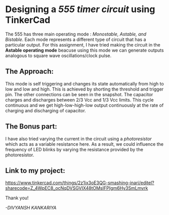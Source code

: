 # Designing a *555 timer circuit* using **TinkerCad**

The 555 has three main operating mode : *Monostable, Astable, and Bistable*. Each mode represents a different type of circuit that has a particular output.
For this assignment, I have tried making the circuit in the **Astable operating mode** beacuse using this mode we can generate outputs analogous to square wave oscillations/clock pulse. 


## The Approach:
This mode is self triggering and changes its state automatically from high to low and low and high. This is achieved by shorting the 
threshold and trigger pin.
The other connections can be seen in the snapshot. The capacitor charges and discharges between 2/3 Vcc and 1/3 Vcc limits. This 
cycle continuous and we get high-low-high-low output continuously at the rate of charging and discharging of capacitor.


## The Bonus part:
I have also tried varying the current in the circuit using a *photoresistor* which acts as a variable resistance here. As a result, we could influence the frequency of LED blinks by varying the resistance provided by the photoresistor.


## Link to my project:
https://www.tinkercad.com/things/2z1ix3oE3QG-smashing-inari/editel?sharecode=Z_4WpEC8_ocNqDVSGVIX48tOMsIFPIgm6Hy3SmLmvrk

Thank you!

*-DIVYANSH KANKARIYA*
